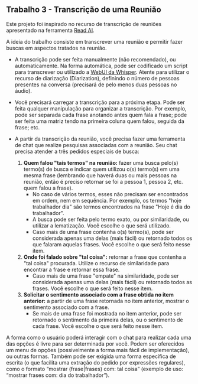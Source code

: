 ## Trabalho 3 - Transcrição de uma Reunião

Este projeto foi inspirado no recurso de transcrição de reuniões apresentado na ferramenta [Read AI](https://www.read.ai).

A ideia do trabalho consiste em transcrever uma reunião e permitir fazer buscas em aspectos tratados na reunião.

- A transcrição pode ser feita manualmente (não recomendado), ou automaticamente. Na forma automática, pode ser codificado um script para transcrever ou utilizado a [WebUI da Whisper](https://huggingface.co/spaces/aadnk/whisper-webui). Atente para utilizar o recurso de diarização (Diarization), definindo o número de pessoas presentes na conversa (precisará de pelo menos duas pessoas no áudio).
- Você precisará carregar a transcrição para a próxima etapa. Pode ser feita qualquer manipulação para organizar a transcrição. Por exemplo, pode ser separada cada frase anotando antes quem fala a frase; pode ser feita uma matriz tendo na primeira coluna quem falou, seguida da frase; etc.
- A partir da transcrição da reunião, você precisa fazer uma ferramenta de chat que realize pesquisas associadas com a reunião. Seu chat precisa atender a três pedidos especiais de busca:

    1. **Quem falou "tais termos" na reunião:** fazer uma busca pelo(s) termo(s) de busca e indicar quem utilizou o(s) termo(s) em uma mesma frase (lembrando que haverá duas ou mais pessoas na reunião, então é preciso retornar se foi a pessoa 1, pessoa 2, etc. quem falou a frase).
        - No caso de vários termos, esses não precisam ser encontrados em ordem, nem em sequência. Por exemplo, os termos "hoje trabalhador dia" são termos encontrados na frase "Hoje é dia do trabalhador".
        - A busca pode ser feita pelo termo exato, ou por similaridade, ou utilizar a lematização. Você escolhe o que será utilizado.
        - Caso mais de uma frase contenha o(s) termo(s), pode ser considerada apenas uma delas (mais fácil) ou retornado todos os que falaram aquelas frases. Você escolhe o que será feito nesse item.
    2. **Onde foi falado sobre "tal coisa":** retornar a frase que contenha a "tal coisa" procurada. Utilize o recurso de similaridade para encontrar a frase e retornar essa frase.
        - Caso mais de uma frase "empate" na similaridade, pode ser considerada apenas uma delas (mais fácil) ou retornado todos as frases. Você escolhe o que será feito nesse item.
    3. **Solicitar o sentimento associado com a frase obtida no item anterior:** a partir de uma frase retornada no item anterior, mostrar o sentimento associado com a frase.
        - Se mais de uma frase foi mostrada no item anterior, pode ser retornado o sentimento da primeira delas, ou o sentimento de cada frase. Você escolhe o que será feito nesse item.

A forma como o usuário poderá interagir com o chat para realizar cada uma das opções é livre para ser determinada por você. Podem ser oferecidos um menu de opções (possivelmente a forma mais fácil de implementação), ou outras formas. Também pode ser exigida uma forma específica de escrita (o que facilita uma extração do pedido por expressões regulares), como o formato “mostrar (frase|frases) com: tal coisa” (exemplo de uso: “mostrar frases com: dia do trabalhador”).
